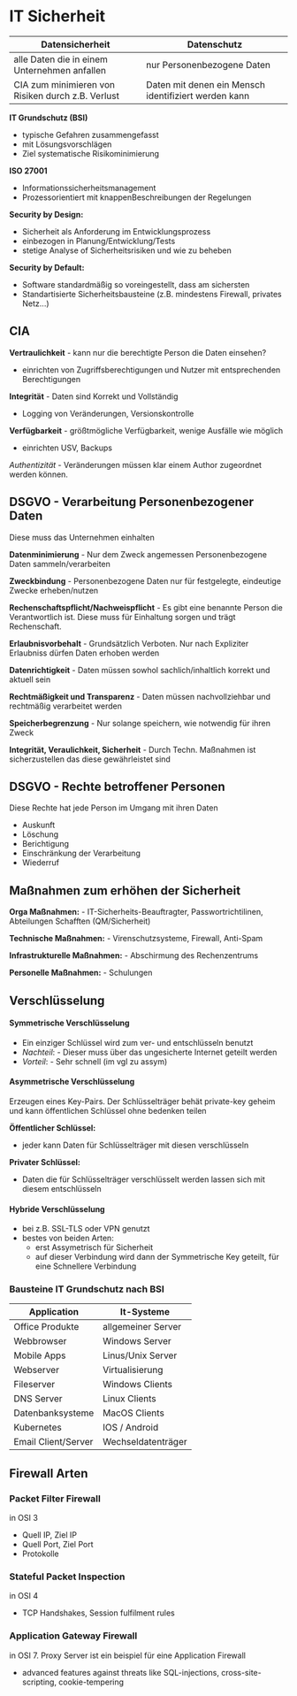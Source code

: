 # IT Sicherheit


|Datensicherheit | Datenschutz |
|---|---|
|alle Daten die in einem Unternehmen anfallen | nur Personenbezogene Daten|
|CIA zum minimieren von Risiken durch z.B. Verlust| Daten mit denen ein Mensch identifiziert werden kann|

**IT Grundschutz (BSI)** 
- typische Gefahren zusammengefasst
- mit Lösungsvorschlägen
- Ziel systematische Risikominimierung

**ISO 27001**
- Informationssicherheitsmanagement
- Prozessorientiert mit knappenBeschreibungen der Regelungen

**Security by Design:**
- Sicherheit als Anforderung im Entwicklungsprozess
- einbezogen in Planung/Entwicklung/Tests
- stetige Analyse of Sicherheitsrisiken und wie zu beheben

**Security by Default:**
- Software standardmäßig so voreingestellt, dass am sichersten
- Standartisierte Sicherheitsbausteine (z.B. mindestens Firewall, privates Netz...)

## CIA
**Vertraulichkeit** - kann nur die berechtigte Person die Daten einsehen?
- einrichten von Zugriffsberechtigungen und Nutzer mit entsprechenden Berechtigungen

**Integrität** - Daten sind Korrekt und Vollständig
- Logging von Veränderungen, Versionskontrolle

**Verfügbarkeit** - größtmögliche Verfügbarkeit, wenige Ausfälle wie möglich
- einrichten USV, Backups

*Authentizität* - Veränderungen müssen klar einem Author zugeordnet werden können.

## DSGVO - Verarbeitung Personenbezogener Daten
Diese muss das Unternehmen einhalten

**Datenminimierung** - Nur dem Zweck angemessen Personenbezogene Daten sammeln/verarbeiten

**Zweckbindung** - Personenbezogene Daten nur für festgelegte, eindeutige Zwecke erheben/nutzen

**Rechenschaftspflicht/Nachweispflicht** - Es gibt eine benannte Person die Verantwortlich ist. Diese muss für Einhaltung sorgen und trägt Rechenschaft.

**Erlaubnisvorbehalt** - Grundsätzlich Verboten. Nur nach Expliziter Erlaubniss dürfen Daten erhoben werden

**Datenrichtigkeit** - Daten müssen sowhol sachlich/inhaltlich korrekt und aktuell sein

**Rechtmäßigkeit und Transparenz** - Daten müssen nachvollziehbar und rechtmäßig verarbeitet werden

**Speicherbegrenzung** - Nur solange speichern, wie notwendig für ihren Zweck

**Integrität, Veraulichkeit, Sicherheit** - Durch Techn. Maßnahmen ist sicherzustellen das diese gewährleistet sind

## DSGVO - Rechte betroffener Personen
Diese Rechte hat jede Person im Umgang mit ihren Daten

- Auskunft
- Löschung
- Berichtigung
- Einschränkung der Verarbeitung
- Wiederruf

## Maßnahmen zum erhöhen der Sicherheit
**Orga Maßnahmen:** - IT-Sicherheits-Beauftragter, Passwortrichtilinen, Abteilungen Schafften (QM/Sicherheit)

**Technische Maßnahmen:** - Virenschutzsysteme, Firewall, Anti-Spam

**Infrastrukturelle Maßnahmen:** - Abschirmung des Rechenzentrums

**Personelle Maßnahmen:** - Schulungen

## Verschlüsselung
#### Symmetrische Verschlüsselung
- Ein einziger Schlüssel wird zum ver- und entschlüsseln benutzt
- *Nachteil*: - Dieser muss über das ungesicherte Internet geteilt werden
- *Vorteil*: - Sehr schnell (im vgl zu assym)

#### Asymmetrische Verschlüsselung
Erzeugen eines Key-Pairs. Der Schlüsselträger behät private-key geheim und kann öffentlichen Schlüssel ohne bedenken teilen

**Öffentlicher Schlüssel:**
- jeder kann Daten für Schlüsselträger mit diesen verschlüsseln

**Privater Schlüssel:**
- Daten die für Schlüsselträger verschlüsselt werden lassen sich mit diesem entschlüsseln

#### Hybride Verschlüsselung
- bei z.B. SSL-TLS oder VPN genutzt
- bestes von beiden Arten:
    - erst Assymetrisch für Sicherheit
    - auf dieser Verbindung wird dann der Symmetrische Key geteilt, für eine Schnellere Verbindung

### Bausteine IT Grundschutz nach BSI
|Application|It-Systeme|
|---|---|
|Office Produkte|allgemeiner Server|
|Webbrowser|Windows Server|
|Mobile Apps|Linus/Unix Server|
|Webserver|Virtualisierung|
|Fileserver|Windows Clients|
|DNS Server|Linux Clients|
|Datenbanksysteme|MacOS Clients|
|Kubernetes|IOS / Android|
|Email Client/Server|Wechseldatenträger|

## Firewall Arten
### Packet Filter Firewall
in OSI 3

- Quell IP, Ziel IP
- Quell Port, Ziel Port
- Protokolle

### Stateful Packet Inspection
in OSI 4

- TCP Handshakes, Session fulfilment rules

### Application Gateway Firewall
in OSI 7. Proxy Server ist ein beispiel für eine Application Firewall

- advanced features against threats like SQL-injections, cross-site-scripting, cookie-tempering
